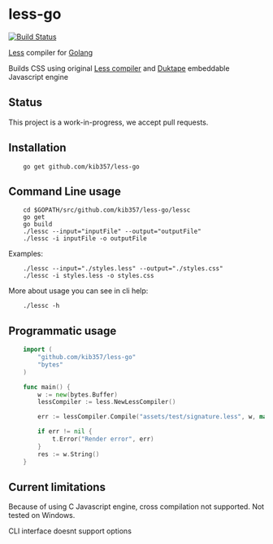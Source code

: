 # less-go

[![Build Status](https://secure.travis-ci.org/kib357/less-go.png?branch=master)](http://travis-ci.org/kib357/less-go)

[Less](http://lesscss.org/) compiler for [Golang](https://golang.org/)

Builds CSS using original [Less compiler](https://github.com/less/less.js) and [Duktape](http://duktape.org/) embeddable Javascript engine

## Status

This project is a work-in-progress, we accept pull requests.

## Installation

```
    go get github.com/kib357/less-go
```

## Command Line usage

```
    cd $GOPATH/src/github.com/kib357/less-go/lessc
    go get
    go build
    ./lessc --input="inputFile" --output="outputFile"
    ./lessc -i inputFile -o outputFile
```

Examples:

```
    ./lessc --input="./styles.less" --output="./styles.css"
    ./lessc -i styles.less -o styles.css
```

More about usage you can see in cli help:

```
    ./lessc -h
```

## Programmatic usage

```go
    import (
        "github.com/kib357/less-go"
    	"bytes"
    )

    func main() {
        w := new(bytes.Buffer)
        lessCompiler := less.NewLessCompiler()

        err := lessCompiler.Compile("assets/test/signature.less", w, map[string]interface{}{"compress": true})

        if err != nil {
            t.Error("Render error", err)
        }
        res := w.String()
    }
```

## Current limitations

Because of using C Javascript engine, cross compilation not supported. Not tested on Windows.

CLI interface doesnt support options
